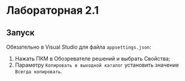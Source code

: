 # Лабораторная 2.1

## Запуск

Обязательно в Visual Studio для файла `appsettings.json`:

1. Нажать ПКМ в Обозревателе решений и выбрать Свойства;
2. Параметру `Копировать в выходной каталог` установить значение `Всегда копировать`.

